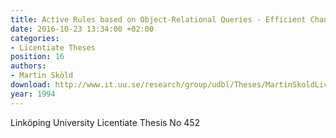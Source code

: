 ```yaml
---
title: Active Rules based on Object-Relational Queries - Efficient Change Monitoring Techniques
date: 2016-10-23 13:34:00 +02:00
categories:
- Licentiate Theses
position: 16
authors:
- Martin Sköld
download: http://www.it.uu.se/research/group/udbl/Theses/MartinSkoldLic.pdf
year: 1994
---
```


Linköping University Licentiate Thesis No 452
